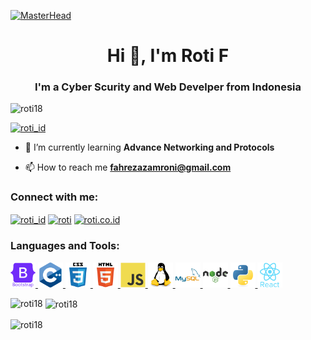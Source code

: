 [![MasterHead](https://i.pinimg.com/originals/1a/7f/06/1a7f068ec7604b03c4f2cf428f347194.gif)](https://roti18.github.io/personalWebBooting/)
<h1 align="center">Hi 👋, I'm Roti F</h1>
<h3 align="center">I'm a Cyber Scurity and Web Develper from Indonesia</h3>


<p align="left"> <img src="https://komarev.com/ghpvc/?username=roti18&label=Profile%20views&color=0e75b6&style=flat" alt="roti18" /> </p>

<p align="left"> <a href="https://twitter.com/roti_id" target="blank"><img src="https://img.shields.io/twitter/follow/roti_id?logo=twitter&style=for-the-badge" alt="roti_id" /></a> </p>

- 🌱 I’m currently learning **Advance Networking and Protocols**

- 📫 How to reach me **fahrezazamroni@gmail.com**

<h3 align="left">Connect with me:</h3>
<p align="left">
<a href="https://twitter.com/roti_id" target="blank"><img align="center" src="https://raw.githubusercontent.com/rahuldkjain/github-profile-readme-generator/master/src/images/icons/Social/twitter.svg" alt="roti_id" height="30" width="40" /></a>
<a href="https://fb.com/roti" target="blank"><img align="center" src="https://raw.githubusercontent.com/rahuldkjain/github-profile-readme-generator/master/src/images/icons/Social/facebook.svg" alt="roti" height="30" width="40" /></a>
<a href="https://instagram.com/roti.co.id" target="blank"><img align="center" src="https://raw.githubusercontent.com/rahuldkjain/github-profile-readme-generator/master/src/images/icons/Social/instagram.svg" alt="roti.co.id" height="30" width="40" /></a>
</p>

<h3 align="left">Languages and Tools:</h3>
<p align="left"> <a href="https://getbootstrap.com" target="_blank" rel="noreferrer"> <img src="https://raw.githubusercontent.com/devicons/devicon/master/icons/bootstrap/bootstrap-plain-wordmark.svg" alt="bootstrap" width="40" height="40"/> </a> <a href="https://www.w3schools.com/cpp/" target="_blank" rel="noreferrer"> <img src="https://raw.githubusercontent.com/devicons/devicon/master/icons/cplusplus/cplusplus-original.svg" alt="cplusplus" width="40" height="40"/> </a> <a href="https://www.w3schools.com/css/" target="_blank" rel="noreferrer"> <img src="https://raw.githubusercontent.com/devicons/devicon/master/icons/css3/css3-original-wordmark.svg" alt="css3" width="40" height="40"/> </a> <a href="https://www.w3.org/html/" target="_blank" rel="noreferrer"> <img src="https://raw.githubusercontent.com/devicons/devicon/master/icons/html5/html5-original-wordmark.svg" alt="html5" width="40" height="40"/> </a> <a href="https://developer.mozilla.org/en-US/docs/Web/JavaScript" target="_blank" rel="noreferrer"> <img src="https://raw.githubusercontent.com/devicons/devicon/master/icons/javascript/javascript-original.svg" alt="javascript" width="40" height="40"/> </a> <a href="https://www.linux.org/" target="_blank" rel="noreferrer"> <img src="https://raw.githubusercontent.com/devicons/devicon/master/icons/linux/linux-original.svg" alt="linux" width="40" height="40"/> </a> <a href="https://www.mysql.com/" target="_blank" rel="noreferrer"> <img src="https://raw.githubusercontent.com/devicons/devicon/master/icons/mysql/mysql-original-wordmark.svg" alt="mysql" width="40" height="40"/> </a> <a href="https://nodejs.org" target="_blank" rel="noreferrer"> <img src="https://raw.githubusercontent.com/devicons/devicon/master/icons/nodejs/nodejs-original-wordmark.svg" alt="nodejs" width="40" height="40"/> </a> <a href="https://www.python.org" target="_blank" rel="noreferrer"> <img src="https://raw.githubusercontent.com/devicons/devicon/master/icons/python/python-original.svg" alt="python" width="40" height="40"/> </a> <a href="https://reactjs.org/" target="_blank" rel="noreferrer"> <img src="https://raw.githubusercontent.com/devicons/devicon/master/icons/react/react-original-wordmark.svg" alt="react" width="40" height="40"/> </a> </p>

<p><img align="left" src="https://github-readme-stats.vercel.app/api/top-langs?username=roti18&show_icons=true&locale=en&layout=compact" alt="roti18" /></p>

<p>&nbsp;<img align="center" src="https://github-readme-stats.vercel.app/api?username=roti18&show_icons=true&locale=en" alt="roti18" /></p>

<p><img align="center" src="https://github-readme-streak-stats.herokuapp.com/?user=roti18&" alt="roti18" /></p>
